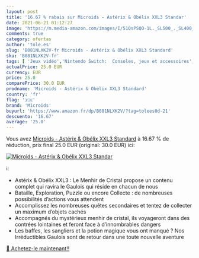 ```yaml
---
layout: post
title: '16.67 % rabais sur Microids - Astérix & Obélix XXL3 Standar'
date: 2021-06-21 01:12:27
image: 'https://m.media-amazon.com/images/I/51QsPSQO-1L._SL500_._SL400_.jpg'
comments: true
category: ofertas
author: 'tole.es'
slug: 'B081NLXK2V-fr Microids - Astérix & Obélix XXL3 Standard'
sku: 'B081NLXK2V-fr'
tags: [ 'Jeux vidéo','Nintendo Switch:  Consoles, jeux et accessoires','microids', ]
actualPrice: 25.0 EUR
currency: EUR
price: 25.0
comparePrice: 30.0 EUR
prodname: 'Microids - Astérix & Obélix XXL3 Standard'
country: 'fr'
flag: '🇫🇷'
brand: 'Microids'
buyurl: 'https://www.amazon.fr/dp/B081NLXK2V/?tag=tolees0d-21'
descuento: '16.67'
average: '25.0'
---
```


Vous avez [Microids - Astérix & Obélix XXL3 Standard](https://www.amazon.fr/dp/B081NLXK2V/?tag=tolees0d-21)  à  16.67 % de réduction, prix final  25.0 EUR (original: 30.0 EUR) ici:

[![Microids - Astérix & Obélix XXL3 Standar](https://m.media-amazon.com/images/I/51QsPSQO-1L._SL500_._SL400_.jpg)](https://www.amazon.fr/dp/B081NLXK2V/?tag=tolees0d-21)

ℹ️:

- Astérix & Obélix XXL3 : Le Menhir de Cristal propose un contenu complet qui ravira le Gaulois qui réside en chacun de nous
- Bataille, Exploration, Puzzle ou encore Collecte : de nombreuses possibilités d’actions vous attendent
- Accomplissez les nombreuses quêtes secondaires et tentez de collecter un maximum d’objets cachés
- Accompagnés du mystérieux menhir de cristal, ils voyageront dans des contrées lointaines et feront face à d’innombrables dangers
- Les baffes, les sangliers et la potion magique vous ont manqué ? Nos Irréductibles Gaulois sont de retour dans une toute nouvelle aventure

[🛒 Achetez-le maintenant!!](https://www.amazon.fr/dp/B081NLXK2V/?tag=tolees0d-21)

